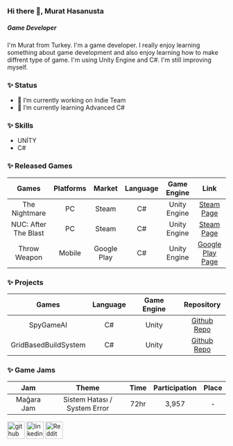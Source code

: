 ### Hi there 👋, Murat Hasanusta
##### Game Developer
I'm Murat from Turkey. I'm a game developer. I really enjoy learning something about game development and also enjoy learning how to make diffrent type of game. I'm using Unity Engine and C#. I'm still improving myself.


### ✨ Status
- 🔭 I’m currently working on Indie Team
- 🌱 I’m currently learning Advanced C# 


### ✨ Skills
* UNİTY <br>
* C#


### ✨ Released Games

Games | Platforms | Market | Language | Game Engine | Link
:------------: | :-------------:  | :-------------: | :------------: | :-------------: | :-------------:
The Nightmare | PC | Steam | C# | Unity Engine | <a href = "https://store.steampowered.com/app/1372550/The_Nightmare/?beta=0"> Steam Page </a> 
NUC: After The Blast | PC | Steam | C# | Unity Engine | <a href = "https://store.steampowered.com/app/1595410/NUC_After_The_Blast/"> Steam Page </a> 
Throw Weapon | Mobile | Google Play | C# | Unity Engine | <a href = "https://play.google.com/store/apps/details?id=com.LeakageGames.ThrowaWeapon&gl=TR"> Google Play Page </a> 


### ✨ Projects

Games | Language | Game Engine | Repository
:------------: | :-------------:  | :-------------: | :------------:
SpyGameAI | C# | Unity | <a href = "https://github.com/Calquter/SpyGameAI">Github Repo</a>
GridBasedBuildSystem| C# | Unity | <a href = "https://github.com/Calquter/GridBasedBuildSystem">Github Repo</a>


### ✨ Game Jams

Jam | Theme | Time | Participation | Place
:------------: | :-------------: | :-------------:  | :-------------: | :------------:
Mağara Jam | Sistem Hatası / System Error | 72hr  | 3,957 | -


[<img src='https://cdn.jsdelivr.net/npm/simple-icons@3.0.1/icons/github.svg' alt='github' height='40'>](https://github.com/Calquter)  [<img src='https://cdn.jsdelivr.net/npm/simple-icons@3.0.1/icons/linkedin.svg' alt='linkedin' height='40'>](https://www.linkedin.com/in/murat-hasanusta-885b511b7/)  [<img src='https://cdn.jsdelivr.net/npm/simple-icons@3.0.1/icons/reddit.svg' alt='Reddit' height='40'>](https://www.reddit.com/user/Calquter)  


